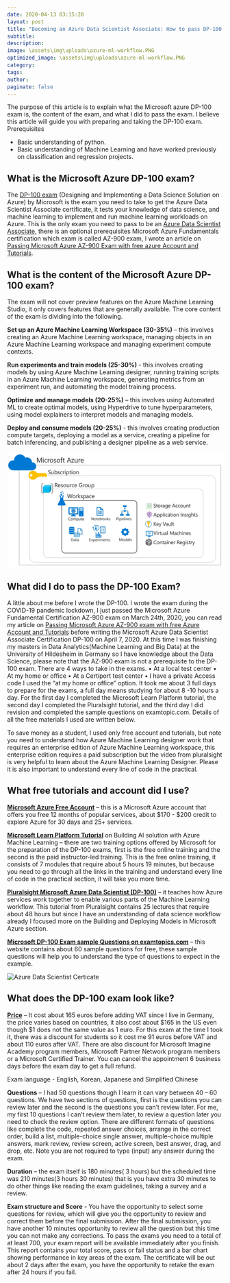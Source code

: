 ```yaml
---
date: 2020-04-13 03:15:20
layout: post
title: "Becoming an Azure Data Scientist Associate: How to pass DP-100 exam"
subtitle:
description:
image: \assets\img\uploads\azure-ml-workflow.PNG
optimized_image: \assets\img\uploads\azure-ml-workflow.PNG
category:
tags:
author:
paginate: false
---
```


The purpose of this article is to explain what the Microsoft azure DP-100 exam is, the content of the exam, and what I did to pass the exam. I believe this article will guide you with preparing and taking the DP-100 exam.
Prerequisites 
*	Basic understanding of python. 
*	Basic understanding of Machine Learning and have worked previously on classification and regression projects.


## What is the Microsoft Azure DP-100 exam? 

The [DP-100 exam](https://docs.microsoft.com/en-us/learn/certifications/exams/dp-100) (Designing and Implementing a Data Science Solution on Azure) by Microsoft is the exam you need to take to get the Azure Data Scientist Associate certificate, it tests your knowledge of data science, and machine learning to implement and run machine learning workloads on Azure. This is the only exam you need to pass to be an [Azure Data Scientist Associate](https://docs.microsoft.com/en-us/learn/certifications/azure-data-scientist), there is an optional prerequisites Microsoft Azure Fundamentals certification which exam is called AZ-900 exam, I wrote an article on [Passing Microsoft Azure AZ-900 Exam with free azure Account and Tutorials](https://trojrobert.github.io/passing-microsoft-azure-az-900-exam-with-free-azure-account-and-tutorials/).


## What is the content of the Microsoft Azure DP-100 exam? 

The exam will not cover preview features on the Azure Machine Learning Studio, it only covers features that are generally available. The core content of the exam is dividing into the following. 

**Set up an Azure Machine Learning Workspace (30-35%)** – this involves creating an Azure Machine Learning workspace, managing objects in an Azure Machine Learning workspace and managing experiment compute contexts.

**Run experiments and train models (25-30%)** - this involves creating models by using Azure Machine Learning designer, running training scripts in an Azure Machine Learning workspace, generating metrics from an experiment run, and automating the model training process.

**Optimize and manage models (20-25%)** – this involves using Automated ML to create optimal models, using Hyperdrive to tune hyperparameters, using model explainers to interpret models and managing models. 

**Deploy and consume models (20-25%)** - this involves creating production compute targets, deploying a model as a service, creating a pipeline for batch inferencing, and publishing a designer pipeline as a web service. 

![Azure Machine Learning Workspace](\assets\img\uploads\azure-ml-workspace.PNG)

## What did I do to pass the DP-100 Exam? 

A little about me before I wrote the DP-100. I wrote the exam during the COVID-19 pandemic lockdown, I just passed the Microsoft Azure Fundamental Certification AZ-900 exam on March 24th, 2020, you can read my article on [Passing Microsoft Azure AZ-900 exam with free Azure Account and Tutorials](https://trojrobert.github.io/passing-microsoft-azure-az-900-exam-with-free-azure-account-and-tutorials/) before writing the Microsoft Azure Data Scientist Associate Certification DP-100 on April 7, 2020. At this time I was finishing my masters in Data Analytics(Machine Learning and Big Data) at the University of Hildesheim in Germany so I have knowledge about the Data Science, please note that the AZ-900 exam is not a prerequisite to the DP-100 exam. There are 4 ways to take in the exams.
•	At a local test center
•	At my home or office
•	At a Certiport test center
•	I have a private Access code
I used the “at my home or office” option. It took me about 3 full days to prepare for the exams, a full day means studying for about 8 -10 hours a day. For the first day I completed the Microsoft Learn Platform tutorial, the second day I completed the Pluralsight tutorial, and the third day I did revision and completed the sample questions on examtopic.com. Details of all the free materials I used are written below.  
 
To save money as a student, I used only free account and tutorials, but note you need to understand how Azure Machine Learning designer work that requires an enterprise edition of Azure Machine Learning workspace, this enterprise edition requires a paid subscription but the video from pluralsight is very helpful to learn about the Azure Machine Learning Designer. Please it is also important to understand every line of code in the practical. 


## What free tutorials and account did I use? 
 
**[Microsoft Azure Free Account](https://azure.microsoft.com)** – this is a Microsoft Azure account that offers you free 12 months of popular services, about $170 - $200 credit to explore Azure for 30 days and 25+ services. 
 
**[Microsoft Learn Platform Tutorial](https://docs.microsoft.com/en-us/learn/paths/build-ai-solutions-with-azure-ml-service/)** on Building AI solution with Azure Machine Learning – there are two training options offered by Microsoft for the preparation of the DP-100 exams, first is the free online training and the second is the paid instructor-led training. This is the free online training, it consists of 7 modules that require about 5 hours 19 minutes, but because you need to go through all the links in the training and understand every line of code in the practical section, it will take you more time. 
 
**[Pluralsight Microsoft Azure Data Scientist (DP-100)](https://www.pluralsight.com/paths/microsoft-azure-data-scientist-dp-100)** – it teaches how Azure services work together to enable various parts of the Machine Learning workflow. This tutorial from Pluralsight contains 25 lectures that require about 48 hours but since I have an understanding of data science workflow already I focused more on the Building and Deploying Models in Microsoft Azure section.  
 
**[Microsoft DP-100 Exam sample Questions on examtopics.com](https://www.examtopics.com/exams/microsoft/dp-100/view/1/)** – this website contains about 60 sample questions for free, these sample questions will help you to understand the type of questions to expect in the example. 

![Azure Data Scientist Certicate](\assets\img\uploads\dp-100-certicate)
## What does the DP-100 exam look like? 
 
**[Price](https://docs.microsoft.com/en-us/learn/certifications/exams/dp-100)** – It cost about 165 euros before adding VAT since I live in Germany, the price varies based on countries, it also cost about $165 in the US even though $1 does not the same value as 1 euro. For this exam at the time I took it, there was a discount for students so it cost me 91 euros before VAT and about 110 euros after VAT. There are also discount for Microsoft Imagine Academy program members, Microsoft Partner Network program members or a Microsoft Certified Trainer. You can cancel the appointment 6 business days before the exam day to get a full refund.
 
Exam language - English, Korean, Japanese and Simplified Chinese
 
**Questions** – I had 50 questions though I learn it can vary between 40 – 60 questions. We have two sections of questions, first is the questions you can review later and the second is the questions you can’t review later. For me, my first 10 questions I can’t review them later, to review a question later you need to check the review option. There are different formats of questions like complete the code, repeated answer choices, arrange in the correct order, build a list, multiple-choice single answer, multiple-choice multiple answers, mark review, review screen, active screen, best answer, drag, and drop, etc. Note you are not required to type (input) any answer during the exam.
 
**Duration** – the exam itself is 180 minutes( 3 hours) but the scheduled time was 210 minutes(3 hours 30 minutes) that is you have extra 30 minutes to do other things like reading the exam guidelines, taking a survey and a review.

**Exam structure and Score** - You have the opportunity to select some questions for review, which will give you the opportunity to review and correct them before the final submission. After the final submission, you have another 10 minutes opportunity to review all the question but this time you can not make any corrections. To pass the exams you need to a total of at least 700, your exam report will be available immediately after you finish. This report contains your total score, pass or fail status and a bar chart showing performance in key areas of the exam. The certificate will be out about 2 days after the exam, you have the opportunity to retake the exam after 24 hours if you fail.



